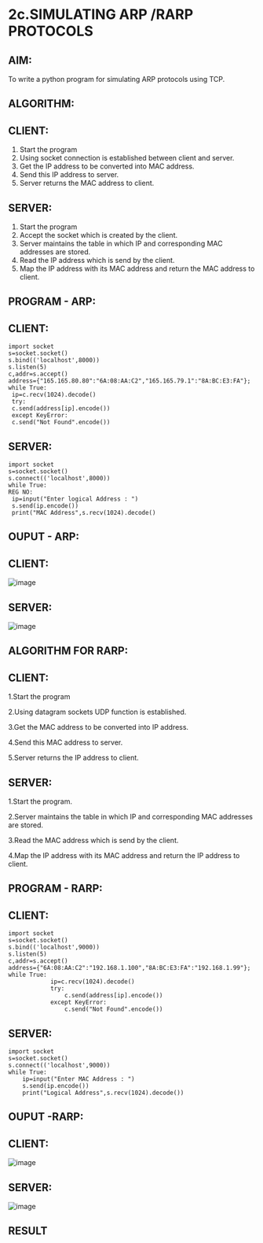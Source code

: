 # 2c.SIMULATING ARP /RARP PROTOCOLS
## AIM:
To write a python program for simulating ARP protocols using TCP.
## ALGORITHM:
## CLIENT:
1. Start the program
2. Using socket connection is established between client and server.
3. Get the IP address to be converted into MAC address.
4. Send this IP address to server.
5. Server returns the MAC address to client.
## SERVER:
1. Start the program
2. Accept the socket which is created by the client.
3. Server maintains the table in which IP and corresponding MAC addresses are
stored.
4. Read the IP address which is send by the client.
5. Map the IP address with its MAC address and return the MAC address to client.

## PROGRAM - ARP:
## CLIENT:
```
import socket
s=socket.socket()
s.bind(('localhost',8000))
s.listen(5)
c,addr=s.accept()
address={"165.165.80.80":"6A:08:AA:C2","165.165.79.1":"8A:BC:E3:FA"};
while True:
 ip=c.recv(1024).decode()
 try:
 c.send(address[ip].encode())
 except KeyError:
 c.send("Not Found".encode())
```
## SERVER:
```
import socket
s=socket.socket()
s.connect(('localhost',8000))
while True:
REG NO:
 ip=input("Enter logical Address : ")
 s.send(ip.encode())
 print("MAC Address",s.recv(1024).decode()
```
## OUPUT - ARP:
## CLIENT:

![image](https://github.com/Hemanath08/2c.ARP_RARP_PROTOCOLS/assets/151807176/bcae5d31-cc9f-4bee-9a2b-26a7a883bbcf)
## SERVER:

![image](https://github.com/Hemanath08/2c.ARP_RARP_PROTOCOLS/assets/151807176/c44e3982-e91b-4dc9-a0f8-31141285af5f)

## ALGORITHM FOR RARP:
## CLIENT:
1.Start the program

2.Using datagram sockets UDP function is established.

3.Get the MAC address to be converted into IP address.

4.Send this MAC address to server.

5.Server returns the IP address to client.

## SERVER:
1.Start the program.

2.Server maintains the table in which IP and corresponding MAC addresses are stored.

3.Read the MAC address which is send by the client.

4.Map the IP address with its MAC address and return the IP address to client.

## PROGRAM - RARP:

## CLIENT:
```
import socket 
s=socket.socket() 
s.bind(('localhost',9000)) 
s.listen(5) 
c,addr=s.accept() 
address={"6A:08:AA:C2":"192.168.1.100","8A:BC:E3:FA":"192.168.1.99"}; 
while True: 
            ip=c.recv(1024).decode() 
            try: 
                c.send(address[ip].encode()) 
            except KeyError: 
                c.send("Not Found".encode())
```
## SERVER:
```
import socket 
s=socket.socket() 
s.connect(('localhost',9000)) 
while True: 
    ip=input("Enter MAC Address : ") 
    s.send(ip.encode()) 
    print("Logical Address",s.recv(1024).decode())
```

## OUPUT -RARP:
## CLIENT:
![image](https://github.com/Hemanath08/2c.ARP_RARP_PROTOCOLS/assets/151807176/b7dafb5e-5951-4a12-821b-daba670c7445)

## SERVER:

![image](https://github.com/Hemanath08/2c.ARP_RARP_PROTOCOLS/assets/151807176/b2396d01-49ca-45ac-a978-250c2c18fe8e)

## RESULT

